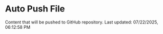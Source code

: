# Auto Push File

Content that will be pushed to GitHub repository.
Last updated: 07/22/2025, 06:12:58 PM